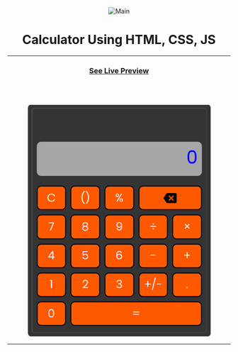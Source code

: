 <div align="center">
  <img src="./readme.svg" width="400" height="1600" alt="Main">
</div>

<!--  -->

<div align="center">
  <h1>Calculator Using HTML, CSS, JS</h1>
  <hr>
  <h3><a href='https://sanjiv39.github.io/calculator.github.io/'>See Live Preview</a></h3>
  <br><br><br>
  <a href='https://sanjiv39.github.io/calculator.github.io/'><img src="./screenshot.png" alt+"Screenshot"></a>
  <hr>
</div>